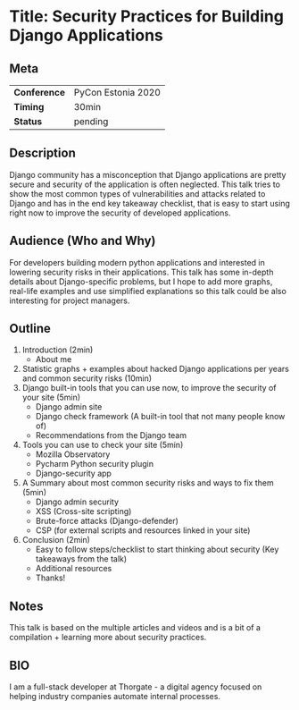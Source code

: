 # Title: Security Practices for Building Django Applications

## Meta

| | |
|-|-|
| **Conference** | PyCon Estonia 2020 |
| **Timing** | 30min |
| **Status** | pending |

## Description

Django community has a misconception that Django applications are pretty secure and security of the application is often neglected. This talk tries to show the most common types of vulnerabilities and attacks related to Django and has in the end key takeaway checklist, that is easy to start using right now to improve the security of developed applications.

## Audience (Who and Why)

For developers building modern python applications and interested in lowering security risks in their applications. This talk has some in-depth details about Django-specific problems, but I hope to add more graphs, real-life examples and use simplified explanations so this talk could be also interesting for project managers.

## Outline

1. Introduction (2min)
    - About me
1. Statistic graphs + examples about hacked Django applications per years and common security risks (10min)
1. Django built-in tools that you can use now, to improve the security of your site (5min)
    - Django admin site
    - Django check framework (A built-in tool that not many people know of)
    - Recommendations from the Django team
1. Tools you can use to check your site (5min)
    - Mozilla Observatory
    - Pycharm Python security plugin
    - Django-security app
1. A Summary about most common security risks and ways to fix them (5min)
    - Django admin security
    - XSS (Cross-site scripting)
    - Brute-force attacks (Django-defender)
    - CSP (for external scripts and resources linked in your site)
1. Conclusion (2min)
    - Easy to follow steps/checklist to start thinking about security (Key takeaways from the talk)
    - Additional resources
    - Thanks!

## Notes

This talk is based on the multiple articles and videos and is a bit of a compilation + learning more about security practices.

## BIO

I am a full-stack developer at Thorgate - a digital agency
focused on helping industry companies automate internal processes.